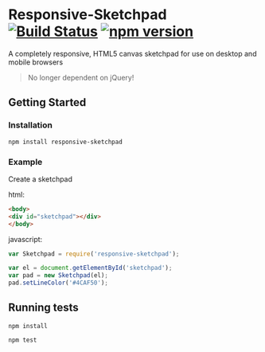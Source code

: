 # Responsive-Sketchpad [![Build Status](https://travis-ci.org/trsanders/responsive-sketchpad.svg?branch=master)](https://travis-ci.org/trsanders/responsive-sketchpad) [![npm version](https://badge.fury.io/js/responsive-sketchpad.svg)](http://badge.fury.io/js/responsive-sketchpad)

A completely responsive, HTML5 canvas sketchpad for use on desktop and mobile browsers

> No longer dependent on jQuery!


## Getting Started

### Installation

`npm install responsive-sketchpad`

### Example

Create a sketchpad

html:
```html
<body>
<div id="sketchpad"></div>
</body>
```

javascript:
```js
var Sketchpad = require('responsive-sketchpad');

var el = document.getElementById('sketchpad');
var pad = new Sketchpad(el);
pad.setLineColor('#4CAF50');
```

## Running tests

`npm install`

`npm test`
